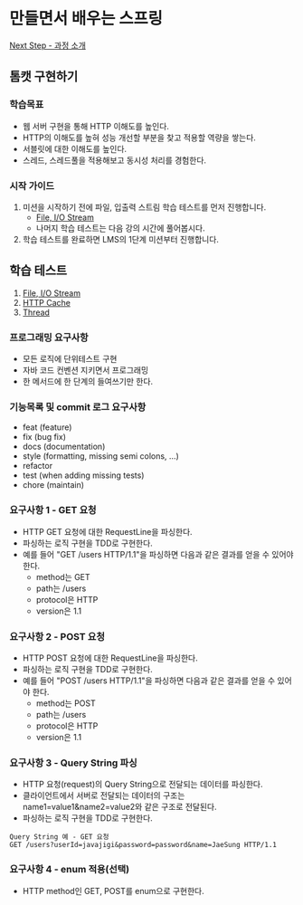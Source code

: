 # 만들면서 배우는 스프링
[Next Step - 과정 소개](https://edu.nextstep.camp/c/4YUvqn9V)

## 톰캣 구현하기

### 학습목표
- 웹 서버 구현을 통해 HTTP 이해도를 높인다.
- HTTP의 이해도를 높혀 성능 개선할 부분을 찾고 적용할 역량을 쌓는다.
- 서블릿에 대한 이해도를 높인다.
- 스레드, 스레드풀을 적용해보고 동시성 처리를 경험한다.

### 시작 가이드
1. 미션을 시작하기 전에 파일, 입출력 스트림 학습 테스트를 먼저 진행합니다.
   - [File, I/O Stream](study/src/test/java/study)
   - 나머지 학습 테스트는 다음 강의 시간에 풀어봅시다.
2. 학습 테스트를 완료하면 LMS의 1단계 미션부터 진행합니다.

## 학습 테스트
1. [File, I/O Stream](study/src/test/java/study)
2. [HTTP Cache](study/src/test/java/cache)
3. [Thread](study/src/test/java/thread)

### 프로그래밍 요구사항

- 모든 로직에 단위테스트 구현
- 자바 코드 컨벤션 지키면서 프로그래밍
- 한 메서드에 한 단계의 들여쓰기만 한다.

### 기능목록 및 commit 로그 요구사항

- feat (feature)
- fix (bug fix)
- docs (documentation)
- style (formatting, missing semi colons, …)
- refactor
- test (when adding missing tests)
- chore (maintain)

### 요구사항 1 - GET 요청

- HTTP GET 요청에 대한 RequestLine을 파싱한다.
- 파싱하는 로직 구현을 TDD로 구현한다.
- 예를 들어 "GET /users HTTP/1.1"을 파싱하면 다음과 같은 결과를 얻을 수 있어야 한다.
   - method는 GET
   - path는 /users
   - protocol은 HTTP
   - version은 1.1

### 요구사항 2 - POST 요청

- HTTP POST 요청에 대한 RequestLine을 파싱한다.
- 파싱하는 로직 구현을 TDD로 구현한다.
- 예를 들어 "POST /users HTTP/1.1"을 파싱하면 다음과 같은 결과를 얻을 수 있어야 한다.
   - method는 POST
   - path는 /users
   - protocol은 HTTP
   - version은 1.1

### 요구사항 3 - Query String 파싱

- HTTP 요청(request)의 Query String으로 전달되는 데이터를 파싱한다.
- 클라이언트에서 서버로 전달되는 데이터의 구조는 name1=value1&name2=value2와 같은 구조로 전달된다.
- 파싱하는 로직 구현을 TDD로 구현한다.
```
Query String 예 - GET 요청
GET /users?userId=javajigi&password=password&name=JaeSung HTTP/1.1
```

### 요구사항 4 - enum 적용(선택)

- HTTP method인 GET, POST를 enum으로 구현한다.
